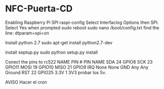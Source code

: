 # NFC-Puerta-CD

Enabling Raspberry Pi SPI
	raspi-config
	Select Interfacing Options then SPI. Select Yes when prompted
	sudo reboot
	sudo nano /boot/config.txt
	find the line: dtparam=spi=on

Install python 2.7
	sudo apt-get install python2.7-dev

install septup.py
	sudo python setup.py install

Conect the pins to rc522
	NAME	PIN #	PIN NAME
	SDA	24	GPIO8
	SCK	23	GPIO11
	MOSI	19	GPIO10
	MISO	21	GPIO9
	IRQ	None	None
	GND	Any	Any Ground
	RST	22	GPIO25
	3.3V	1	3V3
	probar los 5v.

AVISO Hacer el cron

